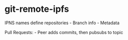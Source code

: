 # git-remote-ipfs

IPNS names define repositories
    - Branch info
    - Metadata

Pull Requests:
    - Peer adds commits, then pubsubs to topic